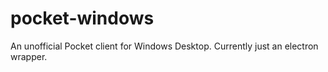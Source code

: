 # pocket-windows
An unofficial Pocket client for Windows Desktop. Currently just an electron wrapper.

